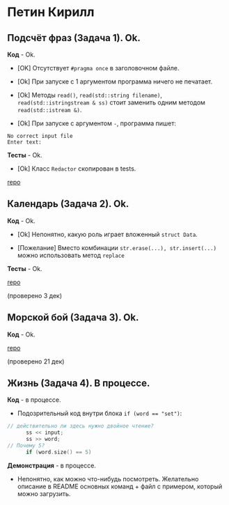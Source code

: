 # Петин Кирилл

## Подсчёт фраз (Задача 1). Ok.

**Код** - Ok.

- [OK] Отсутствует `#pragma once` в заголовочном файле.

- [Ok] При запуске с 1 аргументом программа ничего не печатает.

- [Ok] Методы `read()`, `read(std::string filename)`, `read(std::istringstream & ss)` стоит заменить одним методом `read(std::istream &)`. 

- [Ok] При запуске с аргументом `-`, программа пишет:
```
No correct input file
Enter text:
```

**Тесты** - Ok.

- [Ok] Класс `Redactor` скопирован в tests.

[repo](https://bitbucket.org/petin_oop/task1.git)

## Календарь (Задача 2). Ok.

**Код** - Ok.

- [Ok] Непонятно, какую роль играет вложенный `struct Data`.

- [Пожелание] Вместо комбинации `str.erase(...), str.insert(...)` можно использовать метод `replace`

**Тесты** - Ok.

[repo](https://bitbucket.org/petin_oop/task2)

(проверено 3 дек)

## Морской бой (Задача 3). Ok.

**Код** - Ok.

[repo](https://bitbucket.org/petin_oop/task3)

(проверено 21 дек)

## Жизнь (Задача 4). В процессе.

**Код** - в процессе.

- Подозрительный код внутри блока `if (word == "set")`:
```C++
// действительно ли здесь нужно двойное чтение?
      ss << input;
      ss >> word;
// Почему 5?
      if (word.size() == 5)
```

**Демонстрация** - в процессе.

- Непонятно, как можно что-нибудь посмотреть.
Желательно описание в README основных команд + файл с примером, который можно загрузить.
